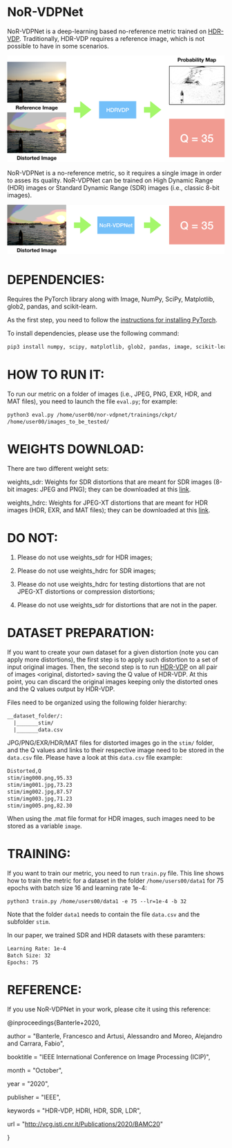 NoR-VDPNet
==========
NoR-VDPNet is a deep-learning based no-reference metric trained on [HDR-VDP](http://hdrvdp.sourceforge.net/wiki/).
Traditionally, HDR-VDP requires a reference image, which is not possible to have in some scenarios.

![HDR-VDP](images/hdrvdp.png?raw=true "HDR-VDP")

NoR-VDPNet is a no-reference metric, so it requires a single image in order to asses its quality. NoR-VDPNet can be trained on High Dynamic Range (HDR) images or Standard Dynamic Range (SDR) images (i.e., classic 8-bit images).

![NoR-VDPNet](images/our.png?raw=true "NoR-VDPNet")


DEPENDENCIES:
==============

Requires the PyTorch library along with Image, NumPy, SciPy, Matplotlib, glob2, pandas, and scikit-learn.

As the first step, you need to follow the [instructions for installing PyTorch](http://pytorch.org/).

To install dependencies, please use the following command: 

```bash
pip3 install numpy, scipy, matplotlib, glob2, pandas, image, scikit-learn, opencv-python. 
```

HOW TO RUN IT:
==============
To run our metric on a folder of images (i.e., JPEG, PNG, EXR, HDR, and MAT files),
you need to launch the file ```eval.py```; for example:

```
python3 eval.py /home/user00/nor-vdpnet/trainings/ckpt/ /home/user00/images_to_be_tested/
```

WEIGHTS DOWNLOAD:
=================
There are two different weight sets:

weights_sdr: Weights for SDR distortions that are meant for SDR images (8-bit images: JPEG and PNG); they can be downloaded at this <a href="https://www.dropbox.com/s/t8eobjjqth5xgin/norvdpnet_sdr.pth?dl=0">link</a>.

weights_hdrc: Weights for JPEG-XT distortions that are meant for HDR images (HDR, EXR, and MAT files); they can be downloaded at this  <a href="https://www.dropbox.com/s/xmog6vfqnewavwc/norvdpnet_hdrc.pth?dl=0">link</a>.

DO NOT:
=======

1) Please do not use weights_sdr for HDR images;

2) Please do not use weights_hdrc for SDR images;

3) Please do not use weights_hdrc for testing distortions that are not JPEG-XT distortions or compression distortions;

4) Please do not use weights_sdr for distortions that are not in the paper.

DATASET PREPARATION:
====================
If you want to create your own dataset for a given distortion (note you can apply more distortions), 
the first step is to apply such distortion to a set of input original images. Then, the second step is to run
[HDR-VDP](http://hdrvdp.sourceforge.net/wiki/) on all pair of images <original, distorted> saving the Q value of HDR-VDP.
At this point, you can discard the original images keeping only the distorted ones and the Q values output by HDR-VDP.

Files need to be organized using the following folder hierarchy:

```
__dataset_folder/:
  |_______stim/
  |_______data.csv
```

JPG/PNG/EXR/HDR/MAT files for distorted images go in the ```stim/``` folder, and the Q values and links to their
respective image need to be stored in the ```data.csv``` file. Please have a look at this ```data.csv``` file example:

```
Distorted,Q
stim/img000.png,95.33
stim/img001.jpg,73.23
stim/img002.jpg,87.57
stim/img003.jpg,71.23
stim/img005.png,82.30
```

When using the .mat file format for HDR images, such images need to be stored as a variable ```image```.


TRAINING:
=========
If you want to train our metric, you need to run ```train.py``` file. This line shows how to
train the metric for a dataset in the folder ```/home/users00/data1``` for 75 epochs with batch size 16
and learning rate 1e-4:

```
python3 train.py /home/users00/data1 -e 75 --lr=1e-4 -b 32
```

Note that the folder ```data1``` needs to contain the file ```data.csv``` and the subfolder ```stim```.

In our paper, we trained SDR and HDR datasets with these paramters:

```
Learning Rate: 1e-4
Batch Size: 32
Epochs: 75
```

REFERENCE:
==========

If you use NoR-VDPNet in your work, please cite it using this reference:

@inproceedings{Banterle+2020,

author       = "Banterle, Francesco and Artusi, Alessandro and Moreo, Alejandro and Carrara, Fabio",

booktitle    = "IEEE International Conference on Image Processing (ICIP)",

month        = "October",

year         = "2020",

publisher    = "IEEE",

keywords     = "HDR-VDP, HDRI, HDR, SDR, LDR",

url          = "http://vcg.isti.cnr.it/Publications/2020/BAMC20"

}
 
